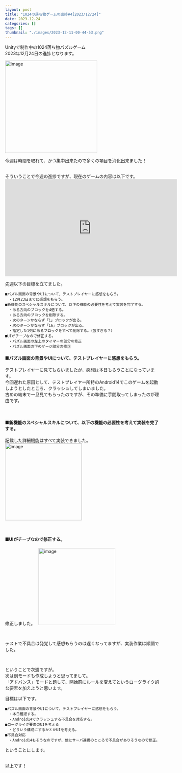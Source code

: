 ```yaml
---
layout: post
title: "1024の落ち物ゲームの進捗#4[2023/12/24]"
date: 2023-12-24
categories: []
tags: []
thumbnail: "./images/2023-12-11-00-44-53.png"
---
```


Unityで制作中の1024落ち物パズルゲーム  
2023年12月24日の進捗となります。  
  

<img src="{{ './images/2023-12-11-00-44-53.png' }}" alt="image" width="300" class="center-image"/>
  
今週は時間を取れて、かつ集中出来たので多くの項目を消化出来ました！  

  
<br>
そういうことで今週の進捗ですが、現在のゲームの内容は以下です。    
<iframe width="560" height="315" src="https://www.youtube.com/embed/vUWgUUgJxsQ" frameborder="0" allowfullscreen></iframe>  
  
<br>
  

先週以下の目標を立てました。  　
```
■パズル画面の背景やUIについて、テストプレイヤーに感想をもらう。  
　・12月23日までに感想をもらう。  
■新機能のスペシャルスキルについて、以下の機能の必要性を考えて実装を完了する。  
　・ある方向のブロックを4倍する。  
　・ある方向のブロックを削除する。  
　・次のターンかならず「1」ブロックが出る。  
　・次のターンかならず「16」ブロックが出る。  
　・指定した1列にあるブロックをすべて削除する。（強すぎる？）  
■UIがチープなので修正する。  
　・パズル画面の左上のタイマーの部分の修正  
　・パズル画面の下のゲージ部分の修正  
```
  
#### ■パズル画面の背景やUIについて、テストプレイヤーに感想をもらう。
テストプレイヤーに見てもらいましたが、感想は本日もらうことになっています。  
今回遅れた原因として、テストプレイヤー所持のAndroid14でこのゲームを起動しようとしたところ、クラッシュしてしまいました。  
古めの端末で一旦見てもらったのですが、その準備に手間取ってしまったのが理由です。  
  
<br>

#### ■新機能のスペシャルスキルについて、以下の機能の必要性を考えて実装を完了する。  
記載した詳細機能はすべて実装できました。
<img src="{{ './images/2023-12-24-23-29-42.png' }}" alt="image" width="250" class="center-image"/>

<br>


#### ■UIがチープなので修正する。  
修正しました。　
<img src="{{ './images/2023-12-24-23-29-25.png' }}" alt="image" width="250" class="center-image"/>

  
<br>
  
テストで不具合は発覚して感想もらうのは遅くなってますが、実装作業は順調でした。  
  
  
<br>
  
ということで次週ですが。  
次は別モードも作成しようと思ってまして。  
「アドバンス」モードと題して、開始前にルールを変えてというローグライク的な要素を加えようと思います。
  
目標は以下です。  
```
■パズル画面の背景やUIについて、テストプレイヤーに感想をもらう。  
　・本日確認する。
　・Android14でクラッシュする不具合を対応する。
■ローグライク要素のUIを考える
　・どういう構成にするかとかUIを考える。
■不具合対応
　・Android14もそうなのですが、他にサーバ連携のところで不具合がありそうなので修正。
```
ということにします。  
  
  
<br>
以上です！  
  
